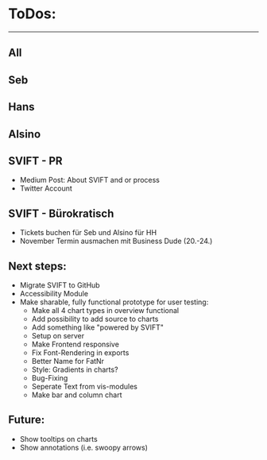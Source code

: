 # ToDos:
---

## All

## Seb

## Hans

## Alsino

## SVIFT - PR
- Medium Post: About SVIFT and or process
- Twitter Account

## SVIFT - Bürokratisch
- Tickets buchen für Seb und Alsino für HH
- November Termin ausmachen mit Business Dude (20.-24.)

## Next steps:
- Migrate SVIFT to GitHub
- Accessibility Module
- Make sharable, fully functional prototype for user testing:
    - Make all 4 chart types in overview functional
    - Add possibility to add source to charts
    - Add something like "powered by SVIFT"
    - Setup on server
    - Make Frontend responsive
    - Fix Font-Rendering in exports
    - Better Name for FatNr
    - Style: Gradients in charts?
    - Bug-Fixing
    - Seperate Text from vis-modules
    - Make bar and column chart


## Future:
- Show tooltips on charts
- Show annotations (i.e. swoopy arrows)



